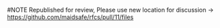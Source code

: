 #NOTE Republished for review, Please use new location for discussion -> https://github.com/maidsafe/rfcs/pull/11/files

